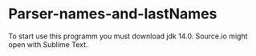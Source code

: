 # Parser-names-and-lastNames
To start use this programm you must download jdk 14.0.
Source.io might open with Sublime Text.
